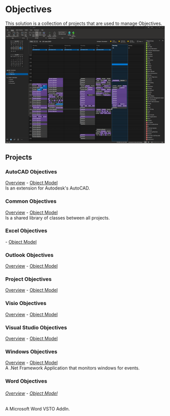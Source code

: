 # Objectives

This solution is a collection of projects that are used to manage Objectives.
![Outlook Calendar View](./OutlookObjectives/Docs/ObjectivesCalendar.png "Outlook Calendar view")

## Projects
### AutoCAD Objectives  
[Overview](./AutoCADObjectives/Docs/README.md) \- [Object Model](./AutoCADObjectives/Docs/ObjectModel.md)  
Is an extension for Autodesk's AutoCAD.  
### Common Objectives  
[Overview](./CommonObjectives/Docs/README.md) \- [Object Model](./CommonObjectives/Docs/ObjectModel.md)  
Is a shared library of classes between all projects. 
### Excel Objectives  
[](./ExcelObjectives/Docs/README.md) \- [Object Model](./ExcelObjectives/Docs/ObjectModel.md)  
### Outlook Objectives  
[Overview](./OutlookObjectives/Docs/README.md) \- [Object Model](./OutlookObjectives/Docs/ObjectModel.md)  
### Project Objectives  
[Overview](./ProjectObjectives/Docs/README.md) \- [Object Model](./ProjectObjectives/Docs/ObjectModel.md)  
### Visio Objectives
[Overview](./VisioObjectives/Docs/README.md) \- [Object Model](./VisioObjectives/Docs/ObjectModel.md)  
### Visual Studio Objectives  
[Overview](./VisualStudioObjectives/Docs/README.md) \- [Object Model](./VisualStudioObjectives/Docs/ObjectModel.md)  
### Windows Objectives  
[Overview](./WindowsObjectives/Docs/README.md) \- [Object Model](./WindowsObjectives/Docs/ObjectModel.md)  
A .Net Framework Application that monitors windows for events.
### Word Objectives  
###### [Overview](./WordObjectives/Docs/README.md) \- [Object Model](./WordObjectives/Docs/ObjectModel.md)  
A Microsoft Word VSTO AddIn.  
